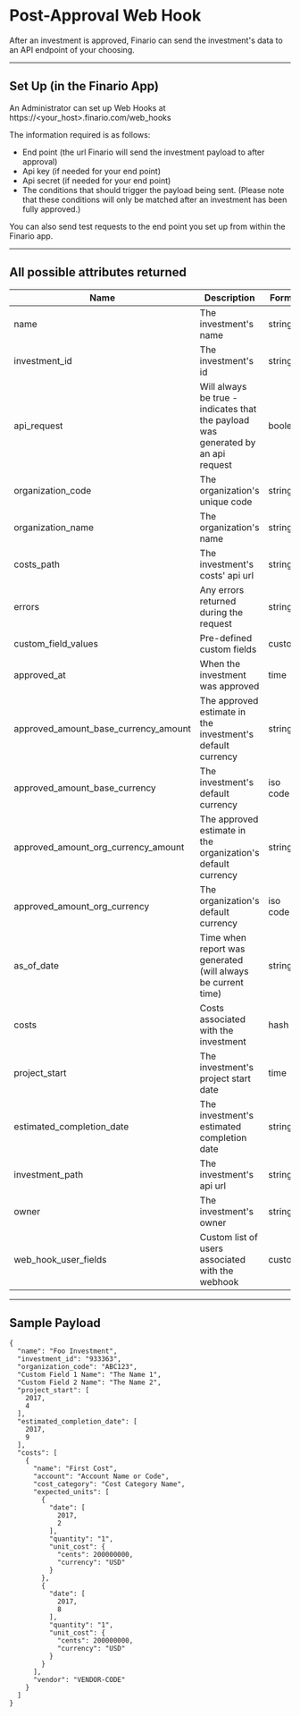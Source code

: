 # Post-Approval Web Hook
After an investment is approved, Finario can send the investment's data to an API endpoint of your choosing.

* * *

## Set Up (in the Finario App)
An Administrator can set up Web Hooks at https://<your_host>.finario.com/web_hooks

The information required is as follows:
- End point (the url Finario will send the investment payload to after approval)
- Api key (if needed for your end point)
- Api secret (if needed for your end point)
- The conditions that should trigger the payload being sent. (Please note that these conditions will only be matched after an investment has been fully approved.)

You can also send test requests to the end point you set up from within the Finario app.

* * *

## All possible attributes returned
Name | Description | Format
---- | ------- | -----------
name | The investment's name | string
investment_id | The investment's id | string
api_request | Will always be true - indicates that the payload was generated by an api request | boolean
organization_code |The organization's unique code | string
organization_name | The organization's name | string
costs_path | The investment's costs' api url | string
errors | Any errors returned during the request | string
custom_field_values | Pre-defined custom fields | custom
approved_at | When the investment was approved | time
approved_amount_base_currency_amount | The approved estimate in the investment's default currency | string
approved_amount_base_currency | The investment's default currency | iso code
approved_amount_org_currency_amount | The approved estimate in the organization's default currency | string
approved_amount_org_currency | The organization's default currency | iso code
as_of_date | Time when report was generated (will always be current time) | string
costs | Costs associated with the investment | hash
project_start | The investment's project start date | time
estimated_completion_date | The investment's estimated completion date | string
investment_path | The investment's api url | string
owner | The investment's owner | string
web_hook_user_fields | Custom list of users associated with the webhook | custom

* * *

## Sample Payload

```
{
  "name": "Foo Investment",
  "investment_id": "933363",
  "organization_code": "ABC123",
  "Custom Field 1 Name": "The Name 1",
  "Custom Field 2 Name": "The Name 2",
  "project_start": [
    2017,
    4
  ],
  "estimated_completion_date": [
    2017,
    9
  ],
  "costs": [
    {
      "name": "First Cost",
      "account": "Account Name or Code",
      "cost_category": "Cost Category Name",
      "expected_units": [
        {
          "date": [
            2017,
            2
          ],
          "quantity": "1",
          "unit_cost": {
            "cents": 200000000,
            "currency": "USD"
          }
        },
        {
          "date": [
            2017,
            8
          ],
          "quantity": "1",
          "unit_cost": {
            "cents": 200000000,
            "currency": "USD"
          }
        }
      ],
      "vendor": "VENDOR-CODE"
    }
  ]
}

```